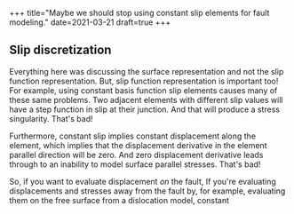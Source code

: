 +++
title="Maybe we should stop using constant slip elements for fault modeling."
date=2021-03-21
draft=true
+++

## Slip discretization

Everything here was discussing the surface representation and not the slip function representation. But, slip function representation is important too! For example, using constant basis function slip elements causes many of these same problems. Two adjacent elements with different slip values will have a step function in slip at their junction. And that will produce a stress singularity. That's bad!

Furthermore, constant slip implies constant displacement along the element, which implies that the displacement derivative in the element parallel direction will be zero. And zero displacement derivative leads through to an inability to model surface parallel stresses. That's bad!

So, if you want to evaluate displacement *on* the fault, If you're evaluating displacements and stresses away from the fault by, for example, evaluating them on the free surface from a dislocation model, constant 
